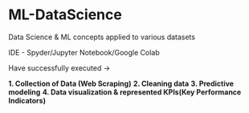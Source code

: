 # ML-DataScience
Data Science &amp; ML concepts applied to various datasets

IDE - Spyder/Jupyter Notebook/Google Colab 

Have successfully executed ->

**1. Collection of Data (Web Scraping)**
**2. Cleaning data**
**3. Predictive modeling**
**4. Data visualization & represented KPIs(Key Performance Indicators)**

